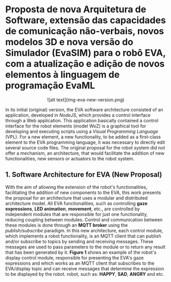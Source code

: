 # Proposta de nova Arquitetura de Software, extensão das capacidades de comunicação não-verbais, novos modelos 3D e nova versão do Simulador (EvaSIM) para o robô EVA, com a atualização e adição de novos elementos à linguagem de programação EvaML #

<div style="text-align:center">
![alt text](img-eva-new-version.png)
</div>


In its initial (original) version, the EVA software architecture consisted of an application, developed in *NodeJS*, which provides a control interface through a Web application. This application basically contained a control interface for the robot elements (model WoZ) is a graphical tool for developing and executing scripts using a *Visual Programming Language* (VPL). For a new element, a new functionality, to be added as a first-class element to the EVA programming language, it was necessary to directly edit several source code files. The original proposal for the robot system did not offer a mechanism, an architecture, that would facilitate the addition of new functionalities, new sensors or actuators to the robot system.

## 1.  Software Architecture for EVA (New Proposal)
With the aim of allowing the extension of the robot's functionalities, facilitating the addition of new components to the EVA, this work presents the proposal for an architecture that uses a modular and distributed architecture model. All EVA functionalities, such as controlling **gaze expressions**, **LED animation**, **movement**, etc., are controlled by independent modules that are responsible for just one functionality, reducing coupling between modules. Control and communication between these modules is done through an **MQTT broker** using the *publish/subscribe* paradigm. In this new architecture, each control module, which implements a robot functionality, is an MQTT client that can publish and/or subscribe to topics by sending and receiving messages. These messages are used to pass parameters to the module or to return any result that has been generated by it. **Figure 1** shows an example of the robot's display control module, responsible for presenting the EVA's gaze expressions and which works as an MQTT client that subscribes to the EVA/display topic and can receive messages that determine the expression to be displayed by the robot. robot, such as: **HAPPY**, **SAD**, **ANGRY** and etc.

